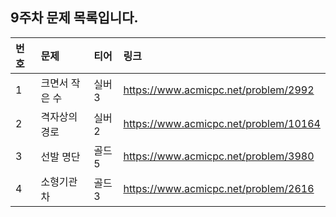 ## 9주차 문제 목록입니다.

|번호|문제|티어|링크|
|:---|:--|:---|:---|
|1|크면서 작은 수|실버3|https://www.acmicpc.net/problem/2992|
|2|격자상의 경로|실버2|https://www.acmicpc.net/problem/10164|
|3|선발 명단|골드5|https://www.acmicpc.net/problem/3980|
|4|소형기관차|골드3|https://www.acmicpc.net/problem/2616|